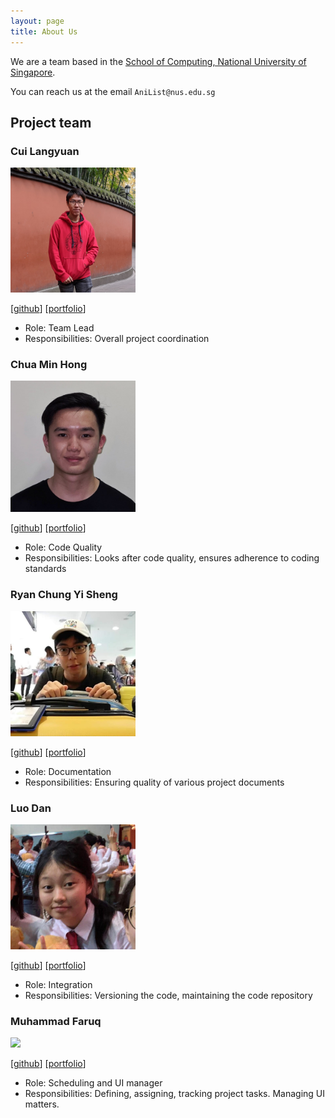 ```yaml
---
layout: page
title: About Us
---
```


We are a team based in the [School of Computing, National University of Singapore](http://www.comp.nus.edu.sg).

You can reach us at the email `AniList@nus.edu.sg`

## Project team

### Cui Langyuan

<img src="images/clyveycui.png" width="200px">

[[github](https://github.com/clyveycui)]
[[portfolio](team/clyveycui.md)]

* Role: Team Lead
* Responsibilities: Overall project coordination

### Chua Min Hong

<img src="images/auhc99.png" width="200px">

[[github](https://github.com/auhc99)]
[[portfolio](team/auhc99.md)]

* Role: Code Quality
* Responsibilities: Looks after code quality, ensures adherence to coding standards

### Ryan Chung Yi Sheng

<img src="images/nekrozqliphort.png" width="200px">

[[github](https://github.com/NekrozQliphort)]
[[portfolio](team/nekrozqliphort.md)]

* Role: Documentation
* Responsibilities: Ensuring quality of various project documents

### Luo Dan

<img src="images/luodan01.png" width="200px">

[[github](http://github.com/luodan01)]
[[portfolio](team/luodan01.md)]

* Role: Integration
* Responsibilities: Versioning the code, maintaining the code repository

### Muhammad Faruq

<img src="images/muhammad-faruq.png" width="200px">

[[github](http://github.com/muhammad-faruq)]
[[portfolio](team/muhammad-faruq.md)]

* Role: Scheduling and UI manager
* Responsibilities: Defining, assigning, tracking project tasks. Managing UI matters.
